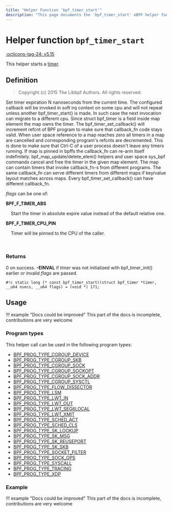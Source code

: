 ```yaml
---
title: "Helper Function 'bpf_timer_start'"
description: "This page documents the 'bpf_timer_start' eBPF helper function, including its defintion, usage, program types that can use it, and examples."
---
```

# Helper function `bpf_timer_start`

<!-- [FEATURE_TAG](bpf_timer_start) -->
[:octicons-tag-24: v5.15](https://github.com/torvalds/linux/commit/b00628b1c7d595ae5b544e059c27b1f5828314b4)
<!-- [/FEATURE_TAG] -->

This helper starts a [timer](../ebpf-concepts/timers.md).

## Definition

> Copyright (c) 2015 The Libbpf Authors. All rights reserved.


<!-- [HELPER_FUNC_DEF] -->
Set timer expiration N nanoseconds from the current time. The configured callback will be invoked in soft irq context on some cpu and will not repeat unless another bpf_timer_start() is made. In such case the next invocation can migrate to a different cpu. Since struct bpf_timer is a field inside map element the map owns the timer. The bpf_timer_set_callback() will increment refcnt of BPF program to make sure that callback_fn code stays valid. When user space reference to a map reaches zero all timers in a map are cancelled and corresponding program's refcnts are decremented. This is done to make sure that Ctrl-C of a user process doesn't leave any timers running. If map is pinned in bpffs the callback_fn can re-arm itself indefinitely. bpf_map_update/delete_elem() helpers and user space sys_bpf commands cancel and free the timer in the given map element. The map can contain timers that invoke callback_fn-s from different programs. The same callback_fn can serve different timers from different maps if key/value layout matches across maps. Every bpf_timer_set_callback() can have different callback_fn.

_flags_ can be one of:

**BPF_F_TIMER_ABS**

&nbsp;&nbsp;&nbsp;&nbsp;Start the timer in absolute expire value instead of the default relative one.

**BPF_F_TIMER_CPU_PIN**

&nbsp;&nbsp;&nbsp;&nbsp;Timer will be pinned to the CPU of the caller.

&nbsp;&nbsp;&nbsp;&nbsp;

### Returns

0 on success. **-EINVAL** if _timer_ was not initialized with bpf_timer_init() earlier or invalid _flags_ are passed.

`#!c static long (* const bpf_timer_start)(struct bpf_timer *timer, __u64 nsecs, __u64 flags) = (void *) 171;`
<!-- [/HELPER_FUNC_DEF] -->

## Usage

!!! example "Docs could be improved"
    This part of the docs is incomplete, contributions are very welcome

### Program types

This helper call can be used in the following program types:

<!-- TODO use generated list as soon as we can exclude functions from inherited groups -->
<!-- verifier.c excludes tracing programs from using timers -->
 * [BPF_PROG_TYPE_CGROUP_DEVICE](../program-type/BPF_PROG_TYPE_CGROUP_DEVICE.md)
 * [BPF_PROG_TYPE_CGROUP_SKB](../program-type/BPF_PROG_TYPE_CGROUP_SKB.md)
 * [BPF_PROG_TYPE_CGROUP_SOCK](../program-type/BPF_PROG_TYPE_CGROUP_SOCK.md)
 * [BPF_PROG_TYPE_CGROUP_SOCKOPT](../program-type/BPF_PROG_TYPE_CGROUP_SOCKOPT.md)
 * [BPF_PROG_TYPE_CGROUP_SOCK_ADDR](../program-type/BPF_PROG_TYPE_CGROUP_SOCK_ADDR.md)
 * [BPF_PROG_TYPE_CGROUP_SYSCTL](../program-type/BPF_PROG_TYPE_CGROUP_SYSCTL.md)
 * [BPF_PROG_TYPE_FLOW_DISSECTOR](../program-type/BPF_PROG_TYPE_FLOW_DISSECTOR.md)
 * [BPF_PROG_TYPE_LSM](../program-type/BPF_PROG_TYPE_LSM.md)
 * [BPF_PROG_TYPE_LWT_IN](../program-type/BPF_PROG_TYPE_LWT_IN.md)
 * [BPF_PROG_TYPE_LWT_OUT](../program-type/BPF_PROG_TYPE_LWT_OUT.md)
 * [BPF_PROG_TYPE_LWT_SEG6LOCAL](../program-type/BPF_PROG_TYPE_LWT_SEG6LOCAL.md)
 * [BPF_PROG_TYPE_LWT_XMIT](../program-type/BPF_PROG_TYPE_LWT_XMIT.md)
 * [BPF_PROG_TYPE_SCHED_ACT](../program-type/BPF_PROG_TYPE_SCHED_ACT.md)
 * [BPF_PROG_TYPE_SCHED_CLS](../program-type/BPF_PROG_TYPE_SCHED_CLS.md)
 * [BPF_PROG_TYPE_SK_LOOKUP](../program-type/BPF_PROG_TYPE_SK_LOOKUP.md)
 * [BPF_PROG_TYPE_SK_MSG](../program-type/BPF_PROG_TYPE_SK_MSG.md)
 * [BPF_PROG_TYPE_SK_REUSEPORT](../program-type/BPF_PROG_TYPE_SK_REUSEPORT.md)
 * [BPF_PROG_TYPE_SK_SKB](../program-type/BPF_PROG_TYPE_SK_SKB.md)
 * [BPF_PROG_TYPE_SOCKET_FILTER](../program-type/BPF_PROG_TYPE_SOCKET_FILTER.md)
 * [BPF_PROG_TYPE_SOCK_OPS](../program-type/BPF_PROG_TYPE_SOCK_OPS.md)
 * [BPF_PROG_TYPE_SYSCALL](../program-type/BPF_PROG_TYPE_SYSCALL.md)
 * [BPF_PROG_TYPE_TRACING](../program-type/BPF_PROG_TYPE_TRACING.md)
 * [BPF_PROG_TYPE_XDP](../program-type/BPF_PROG_TYPE_XDP.md)

### Example

!!! example "Docs could be improved"
    This part of the docs is incomplete, contributions are very welcome
